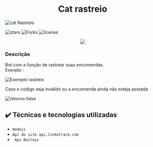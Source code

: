 <h1 align="center"> Cat rastreio </h1>

![cat Rastreio](https://telegra.ph/file/239a3f8ad4cc7a24c5b54.jpg)

![stars ](https://img.shields.io/github/stars/danzok/catRastreio)
![ Forks ](https://img.shields.io/github/forks/danzok/catRastreio)
![license](https://img.shields.io/github/license/danzok/catRastreio)
<p align="center">
<img src="http://img.shields.io/static/v1?label=STATUS&message=EM%20DESENVOLVIMENTO&color=GREEN&style=for-the-badge"/>
</p>

<h3>Descrição</h3>
Bot com a função de rastrear suas encomendas.
 <br>
Exenplo : 

![Exemplo rastreio ](https://telegra.ph/file/557f92228d7f1b46ab578.png)

Caso o código seja inválido ou a encomenda ainda não esteja postada 

![retorno false](https://telegra.ph/file/bf11deafe05efc864104e.png)

## ✔️ Técnicas e tecnologias utilizadas

- ``Nodejs``
- ``Api do site api.linketrack.com``
- `` Api Baileys``
